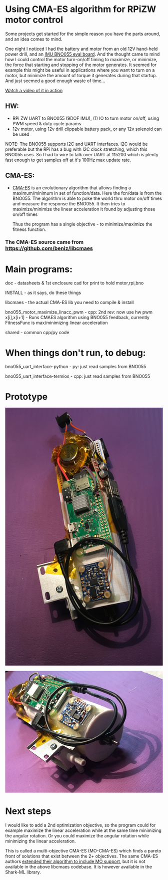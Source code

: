 # Using CMA-ES algorithm for RPiZW motor control

Some projects get started for the simple reason you have the parts around, and an idea comes to mind.

One night I noticed I had the battery and motor from an old 12V hand-held power drill, and an [IMU BNO055 eval board](https://www.adafruit.com/product/2472). And the thought came to mind how I could control the motor turn-on/off timing to maximize, or minimize, the force that starting and stopping of the motor generates. It seemed for example this might be useful in applications where you want to turn on a motor, but minimize the amount of torque it generates during that startup. And just seemed a good enough waste of time...

[Watch a video of it in action](https://www.youtube.com/watch?v=Y5X0UnOKKN8)


## HW:
* RPi ZW
    UART to BNO055 (9DOF IMU),
    (1) IO to turn motor on/off, using PWM speed & duty cycle params
* 12v motor, using 12v drill clippable battery pack,
    or any 12v solenoid can be used

NOTE: The BNO055 supports I2C and UART interfaces. I2C would be preferable but the RPi has a bug with I2C clock stretching, which this BNO055 uses. So I had to wire to talk over UART at 115200 which is plenty fast enough to get samples off at it's 100Hz max update rate.
    
## CMA-ES:
* [CMA-ES](https://en.wikipedia.org/wiki/CMA-ES) is an evolutionary algorithm that allows finding a maximum/minimum in set of
    function/data. Here the fcn/data is from the BNO055. The
    algorithm is able to poke the world thru motor on/off
    times and  measure the response the BNO055. It
    then tries to maximize/minimize the linear acceleration it found by adjusting
    those on/off times
    
    Thus the program has a single objective - to minimize/maximize the fitness function.


### The CMA-ES source came from https://github.com/beniz/libcmaes




# Main programs:

doc
    - datasheets & 1st enclosure cad for print to hold motor,rpi,bno

INSTALL
    - as it says, do these things

libcmaes
    - the actual CMA-ES lib you need to compile & install

bno055_motor_maximize_linacc_pwm
    - cpp: 2nd rev: now use hw pwm x[i],x[i+1]
    - Runs CMAES algorithm using BNO055 feedback, currently FitnessFunc
        is max/minimizing linear acceleration

shared
    - common cpp/py code




# When things don't run, to debug:

bno055_uart_interface-python
    - py: just read samples from BNO055

bno055_uart_interface-termios
    - cpp: just read samples from BNO055



# Prototype

![alt text](doc/proto1.png)

![alt text](doc/proto2.png)


# Next steps

I would like to add a 2nd optimization objective, so the program could for example maximize the linear acceleration while at the same time minimizing the angular rotation. Or you could maximize the angular rotation while minimizing the linear acceleration.

This is called a multi-objective CMA-ES (MO-CMA-ES) which finds a pareto front of solutions that exist between the 2+ objectives. The same CMA-ES authors [extended their algorithm to include MO support](https://christian-igel.github.io/downloads.html#MOCMA), but it is not available in the above libcmaes codebase. It is however available in the Shark-ML library.
